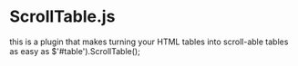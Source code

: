 # ScrollTable.js
this is a plugin that makes turning your HTML tables into scroll-able tables as easy as $'#table').ScrollTable();  
